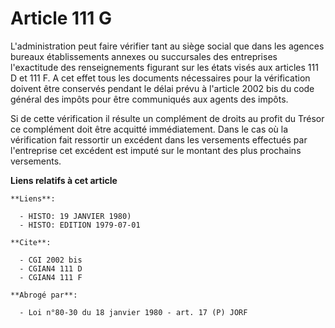 # Article 111 G

L'administration peut faire vérifier tant au siège social que dans les agences bureaux établissements annexes ou succursales
des entreprises l'exactitude des renseignements figurant sur les états visés aux articles 111 D et 111 F. A cet effet tous
les documents nécessaires pour la vérification doivent être conservés pendant le délai prévu à l'article 2002 bis du code
général des impôts pour être communiqués aux agents des impôts.

Si de cette vérification il résulte un complément de droits au profit du Trésor ce complément doit être acquitté
immédiatement. Dans le cas où la vérification fait ressortir un excédent dans les versements effectués par l'entreprise cet
excédent est imputé sur le montant des plus prochains versements.

**Liens relatifs à cet article**

	**Liens**:

	  - HISTO: 19 JANVIER 1980)
	  - HISTO: EDITION 1979-07-01

	**Cite**:

	  - CGI 2002 bis
	  - CGIAN4 111 D
	  - CGIAN4 111 F

	**Abrogé par**:

	  - Loi n°80-30 du 18 janvier 1980 - art. 17 (P) JORF

